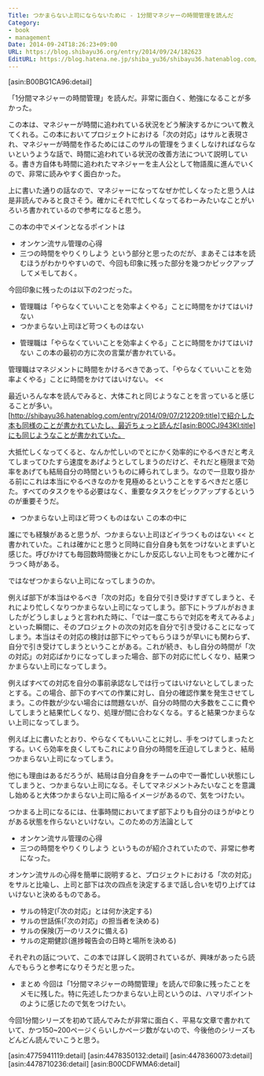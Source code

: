 ```yaml
---
Title: つかまらない上司にならないために - 1分間マネジャーの時間管理を読んだ
Category:
- book
- management
Date: 2014-09-24T18:26:23+09:00
URL: https://blog.shibayu36.org/entry/2014/09/24/182623
EditURL: https://blog.hatena.ne.jp/shiba_yu36/shibayu36.hatenablog.com/atom/entry/12921228815733533490
---
```


[asin:B00BG1CA96:detail]

「1分間マネジャーの時間管理」を読んだ。非常に面白く、勉強になることが多かった。

この本は、マネジャーが時間に追われている状況をどう解決するかについて教えてくれる。この本においてプロジェクトにおける「次の対応」はサルと表現され、マネジャーが時間を作るためにはこのサルの管理をうまくしなければならないというような話で、時間に追われている状況の改善方法について説明している。書き方自体も時間に追われたマネジャーを主人公として物語風に進んでいくので、非常に読みやすく面白かった。

上に書いた通りの話なので、マネジャーになってなぜか忙しくなったと思う人は是非読んでみると良さそう。確かにそれで忙しくなってるわーみたいなことがいろいろ書かれているので参考になると思う。


この本の中でメインとなるポイントは
- オンケン流サル管理の心得
- 三つの時間をやりくりしよう
という部分と思ったのだが、まあそこは本を読むほうがわかりやすいので、今回も印象に残った部分を幾つかピックアップしてメモしておく。

今回印象に残ったのは以下の2つだった。
- 管理職は「やらなくていいことを効率よくやる」ことに時間をかけてはいけない
- つかまらない上司ほど苛つくものはない


* 管理職は「やらなくていいことを効率よくやる」ことに時間をかけてはいけない
この本の最初の方に次の言葉が書かれている。
>>
管理職はマネジメントに時間をかけるべきであって、「やらなくていいことを効率よくやる」ことに時間をかけてはいけない。
<<

最近いろんな本を読んでみると、大体これと同じようなことを言っていると感じることが多い。[http://shibayu36.hatenablog.com/entry/2014/09/07/212209:title]で紹介した本も同様のことが書かれていたし、最近ちょっと読んだ[asin:B00CJ943KI:title]にも同じようなことが書かれていた。

大抵忙しくなってくると、なんか忙しいのでとにかく効率的にやるべきだと考えてしまってひたすら速度をあげようとしてしまうのだけど、それだと極限まで効率をあげても結局自分の時間というものに縛られてしまう。なので一旦取り掛かる前にこれは本当にやるべきなのかを見極めるということをするべきだと感じた。すべてのタスクをやる必要はなく、重要なタスクをピックアップするというのが重要そうだ。


* つかまらない上司ほど苛つくものはない
この本の中に
>>
誰にでも経験があると思うが、つかまらない上司ほどイラつくものはない
<<
と書かれていた。これは確かにと思うと同時に自分自身も気をつけないとまずいと感じた。呼びかけても毎回数時間後とかにしか反応しない上司をもつと確かにイラつく時がある。


ではなぜつかまらない上司になってしまうのか。

例えば部下が本当はやるべき「次の対応」を自分で引き受けすぎてしまうと、それにより忙しくなりつかまらない上司になってしまう。部下にトラブルがおきましたがどうしましょうと言われた時に、「では一度こちらで対応を考えてみるよ」といった瞬間に、そのプロジェクトの次の対応を自分で引き受けることになってしまう。本当はその対応の検討は部下にやってもらうほうが早いにも関わらず、自分で引き受けてしまうということがある。これが続き、もし自分の時間が「次の対応」の対応ばかりになってしまった場合、部下の対応に忙しくなり、結果つかまらない上司になってしまう。

例えばすべての対応を自分の事前承認なしでは行ってはいけないとしてしまったとする。この場合、部下のすべての作業に対し、自分の確認作業を発生させてしまう。この件数が少ない場合には問題ないが、自分の時間の大多数をここに費やしてしまうと結果忙しくなり、処理が間に合わなくなる。すると結果つかまらない上司になってしまう。

例えば上に書いたとおり、やらなくてもいいことに対し、手をつけてしまったとする。いくら効率を良くしてもこれにより自分の時間を圧迫してしまうと、結局つかまらない上司になってしまう。

他にも理由はあるだろうが、結局は自分自身をチームの中で一番忙しい状態にしてしまうと、つかまらない上司になる。そしてマネジメントみたいなことを意識し始めると大体つかまらない上司に陥るイメージがあるので、気をつけたい。


つかまる上司になるには、仕事時間においてまず部下よりも自分のほうがゆとりがある状態を作らないといけない。このための方法論として
- オンケン流サル管理の心得
- 三つの時間をやりくりしよう
というものが紹介されていたので、非常に参考になった。

オンケン流サルの心得を簡単に説明すると、プロジェクトにおける「次の対応」をサルと比喩し、上司と部下は次の四点を決定するまで話し合いを切り上げてはいけないと決めるものである。
- サルの特定(「次の対応」とは何か決定する)
- サルの世話係(「次の対応」の担当者を決める)
- サルの保険(万一のリスクに備える)
- サルの定期健診(進捗報告会の日時と場所を決める)

それぞれの話について、この本では詳しく説明されているが、興味があったら読んでもらうと参考になりそうだと思った。


* まとめ
今回は「1分間マネジャーの時間管理」を読んで印象に残ったことをメモに残した。特に先述したつかまらない上司というのは、ハマリポイントのように感じたので気をつけたい。

今回1分間シリーズを初めて読んでみたが非常に面白く、平易な文章で書かれていて、かつ150~200ページくらいしかページ数がないので、今後他のシリーズもどんどん読んでいこうと思う。

[asin:4775941119:detail]
[asin:4478350132:detail]
[asin:4478360073:detail]
[asin:4478710236:detail]
[asin:B00CDFWMA6:detail]
